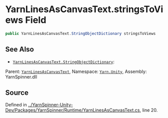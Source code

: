 # YarnLinesAsCanvasText.stringsToViews Field


```csharp
public YarnLinesAsCanvasText.StringObjectDictionary stringsToViews
```



## See Also
* [`YarnLinesAsCanvasText.StringObjectDictionary`](/api/csharp/yarn.unity/yarnlinesascanvastext.stringobjectdictionary.md): 
<div class="class-metadata">

Parent: [`YarnLinesAsCanvasText`](/api/csharp/yarn.unity/yarnlinesascanvastext.md), Namespace: [`Yarn.Unity`](/api/csharp/yarn.unity/README.md), Assembly: YarnSpinner.dll
</div>

## Source
Defined in [../YarnSpinner-Unity-Dev/Packages/YarnSpinner/Runtime/YarnLinesAsCanvasText.cs](https://github.com/YarnSpinnerTool/YarnSpinner-Unity//blob/develop/Runtime/YarnLinesAsCanvasText.cs#L20), line 20.
